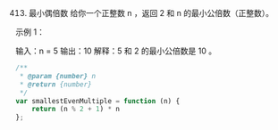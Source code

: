 413. 最小偶倍数
给你一个正整数 n ，返回 2 和 n 的最小公倍数（正整数）。
 

示例 1：

输入：n = 5
输出：10
解释：5 和 2 的最小公倍数是 10 。
```js
/**
 * @param {number} n
 * @return {number}
 */
var smallestEvenMultiple = function (n) {
    return (n % 2 + 1) * n
};